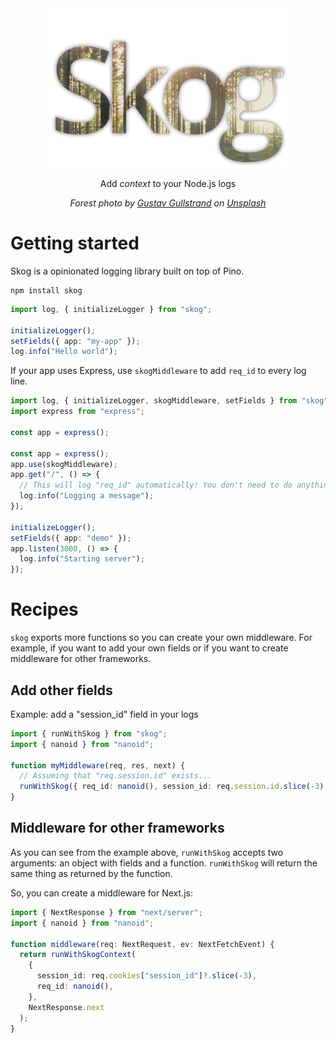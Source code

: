 <div align="center">
<img src="media/skog-logo.png" width="384">
<p>
Add <em>context</em> to your Node.js logs
</p>
<em>Forest photo by <a href="https://unsplash.com/photos/d6kSvT2xZQo">Gustav Gullstrand</a> on <a href="https://unsplash.com">Unsplash</a></em>
</div>

# Getting started

Skog is a opinionated logging library built on top of Pino.

```
npm install skog
```

```ts
import log, { initializeLogger } from "skog";

initializeLogger();
setFields({ app: "my-app" });
log.info("Hello world");
```

If your app uses Express, use `skogMiddleware` to add `req_id` to every log line.

```ts
import log, { initializeLogger, skogMiddleware, setFields } from "skog";
import express from "express";

const app = express();

const app = express();
app.use(skogMiddleware);
app.get("/", () => {
  // This will log "req_id" automatically! You don't need to do anything else!
  log.info("Logging a message");
});

initializeLogger();
setFields({ app: "demo" });
app.listen(3000, () => {
  log.info("Starting server");
});
```

# Recipes

`skog` exports more functions so you can create your own middleware. For example, if you want to add your own fields or if you want to create middleware for other frameworks.

## Add other fields

Example: add a "session_id" field in your logs

```ts
import { runWithSkog } from "skog";
import { nanoid } from "nanoid";

function myMiddleware(req, res, next) {
  // Assuming that "req.session.id" exists...
  runWithSkog({ req_id: nanoid(), session_id: req.session.id.slice(-3) }, next);
}
```

## Middleware for other frameworks

As you can see from the example above, `runWithSkog` accepts two arguments: an object with fields and a function. `runWithSkog` will return the same thing as returned by the function.

So, you can create a middleware for Next.js:

```ts
import { NextResponse } from "next/server";
import { nanoid } from "nanoid";

function middleware(req: NextRequest, ev: NextFetchEvent) {
  return runWithSkogContext(
    {
      session_id: req.cookies["session_id"]?.slice(-3),
      req_id: nanoid(),
    },
    NextResponse.next
  );
}
```
